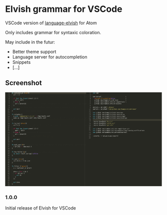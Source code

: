 # Elvish grammar for VSCode

VSCode version of [language-elvish](https://github.com/iwoloschin/language-elvish) for Atom

Only includes grammar for syntaxic coloration.

May include in the futur:
  - Better theme support
  - Language server for autocompletion
  - Snippets
  - [...]

## Screenshot

![feature X](images/screenshot.png)

### 1.0.0

Initial release of Elvish for VSCode
